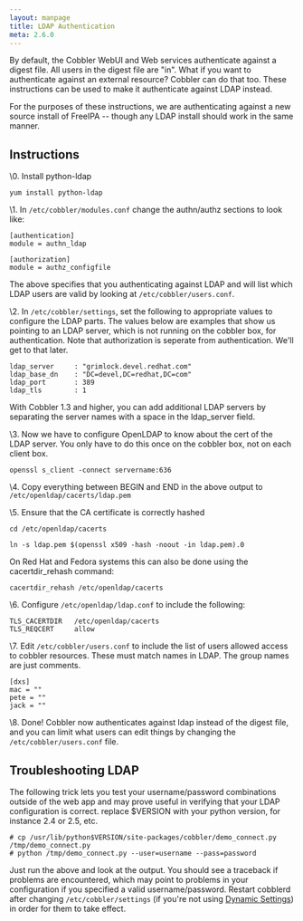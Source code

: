 ```yaml
---
layout: manpage
title: LDAP Authentication
meta: 2.6.0
---
```


<p>By default, the Cobbler WebUI and Web services authenticate against
a digest file. All users in the digest file are "in". What if you
want to authenticate against an external resource? Cobbler can do
that too. These instructions can be used to make it authenticate
against LDAP instead.</p>

<p>For the purposes of these instructions, we are authenticating
against a new source install of FreeIPA -- though any LDAP install
should work in the same manner.</p>

<h2>Instructions</h2>

<p>\0. Install python-ldap</p>

<pre><code>yum install python-ldap
</code></pre>

<p>\1. In <code>/etc/cobbler/modules.conf</code> change the authn/authz sections to
 look like:</p>

<pre><code>[authentication]
module = authn_ldap

[authorization]
module = authz_configfile
</code></pre>

<p>The above specifies that you authenticating against LDAP and will
list which LDAP users are valid by looking at
<code>/etc/cobbler/users.conf</code>.</p>

<p>\2. In <code>/etc/cobbler/settings</code>, set the following to appropriate
 values to configure the LDAP parts. The values below are examples
 that show us pointing to an LDAP server, which is not running on
 the cobbler box, for authentication. Note that authorization is
 seperate from authentication. We'll get to that later.</p>

<pre><code>ldap_server     : "grimlock.devel.redhat.com"
ldap_base_dn    : "DC=devel,DC=redhat,DC=com"
ldap_port       : 389
ldap_tls        : 1
</code></pre>

<p>With Cobbler 1.3 and higher, you can add additional LDAP servers by
separating the server names with a space in the ldap_server
field.</p>

<p>\3. Now we have to configure OpenLDAP to know about the cert of the
 LDAP server. You only have to do this once on the cobbler box, not
 on each client box.</p>

<pre><code>openssl s_client -connect servername:636
</code></pre>

<p>\4. Copy everything between BEGIN and END in the above output to <code>/etc/openldap/cacerts/ldap.pem</code></p>

<p>\5. Ensure that the CA certificate is correctly hashed</p>

<pre><code>cd /etc/openldap/cacerts

ln -s ldap.pem $(openssl x509 -hash -noout -in ldap.pem).0
</code></pre>

<p>On Red Hat and Fedora systems this can also be done using the
cacertdir_rehash command:</p>

<pre><code>cacertdir_rehash /etc/openldap/cacerts
</code></pre>

<p>\6. Configure <code>/etc/openldap/ldap.conf</code> to include the following:</p>

<pre><code>TLS_CACERTDIR   /etc/openldap/cacerts
TLS_REQCERT     allow
</code></pre>

<p>\7. Edit <code>/etc/cobbler/users.conf</code> to include the list of users
 allowed access to cobbler resources. These must match names in
 LDAP. The group names are just comments.</p>

<pre><code>[dxs]
mac = ""
pete = ""
jack = ""
</code></pre>

<p>\8. Done! Cobbler now authenticates against ldap instead of the
 digest file, and you can limit what users can edit things by
 changing the <code>/etc/cobbler/users.conf</code> file.</p>

<h2>Troubleshooting LDAP</h2>

<p>The following trick lets you test your username/password
combinations outside of the web app and may prove useful in
verifying that your LDAP configuration is correct. replace $VERSION
with your python version, for instance 2.4 or 2.5, etc.</p>

<pre><code># cp /usr/lib/python$VERSION/site-packages/cobbler/demo_connect.py /tmp/demo_connect.py
# python /tmp/demo_connect.py --user=username --pass=password
</code></pre>

<p>Just run the above and look at the output. You should see a
traceback if problems are encountered, which may point to problems
in your configuration if you specified a valid username/password.
Restart cobblerd after changing <code>/etc/cobbler/settings</code> (if you're not using <a href="/manuals/2.6.0/3/3/1_-_Dynamic_Settings.html">Dynamic Settings</a>) in order for
them to take effect.</p>
